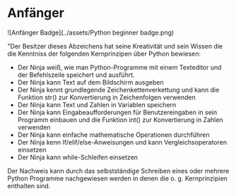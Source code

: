 # Anfänger

![Anfänger Badge](../assets/Python beginner badge.png)

"Der Besitzer dieses Abzeichens hat seine Kreativität und sein Wissen die die Kenntniss der folgenden Kernprinzipen über Python bewiesen:

- Der Ninja weiß, wie man Python-Programme mit einem Texteditor und der Befehlszeile speichert und ausführt.
- Der Ninja kann Text auf dem Bildschirm ausgeben
- Der Ninja kennt grundlegende Zeichenkettenverkettung und kann die Funktion str() zur Konvertierung in Zeichenfolgen verwenden
- Der Ninja kann Text und Zahlen in Variablen speichern
- Der Ninja kann Eingabeaufforderungen für Benutzereingaben in sein Programm einbauen und die Funktion int() zur Konvertierung in Zahlen verwenden
- Der Ninja kann einfache mathematische Operationen durchführen
- Der Ninja kenn If/elif/else-Anweisungen und kann Vergleichsoperatoren einsetzen
- Der Ninja kann while-Schleifen einsetzen

Der Nachweis kann durch das selbstständige Schreiben eines oder mehrere Python Programme nachgewiesen werden in denen die o. g. Kernprinzipien enthalten sind.